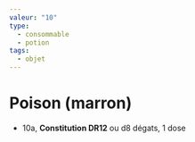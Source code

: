 ```yaml
---
valeur: "10"
type:
  - consommable
  - potion
tags:
  - objet
---
```

# Poison (marron)
- 10a, **Constitution DR12** ou d8 dégats, 1 dose